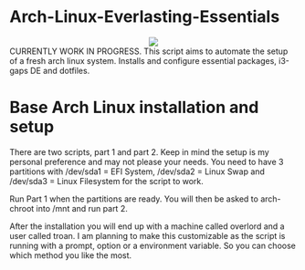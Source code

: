 # Arch-Linux-Everlasting-Essentials
<div style="text-align:center"><img src="https://i.imgur.com/rWXjTQr.png" /></div>
CURRENTLY WORK IN PROGRESS. This script aims to automate the setup of a fresh arch linux system. Installs and configure essential packages, i3-gaps DE and dotfiles.

# Base Arch Linux installation and setup

There are two scripts, part 1 and part 2. Keep in mind the setup is my personal preference and may not please your needs. You need to have 3 partitions with /dev/sda1 = EFI System, /dev/sda2 = Linux Swap and /dev/sda3 = Linux Filesystem for the script to work. 

Run Part 1 when the partitions are ready. You will then be asked to arch-chroot into /mnt and run part 2. 

After the installation you will end up with a machine called overlord and a user called troan. I am planning to make this customizable as the script is running with a prompt, option or a environment variable. So you can choose which method you like the most.
